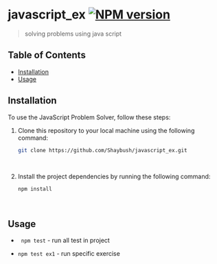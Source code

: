 # javascript_ex [![NPM version](https://img.shields.io/npm/v/copy.svg?style=flat)](https://www.npmjs.com/package/copy)

> solving problems using java script

## Table of Contents

- [Installation](#installation)
- [Usage](#usage)

## Installation 
To use the JavaScript Problem Solver, follow these steps: <br />

1. Clone this repository to your local machine using the following command: <br />

   ```sh
   git clone https://github.com/Shaybush/javascript_ex.git
   ```
   <br />
   
2. Install the project dependencies by running the following command: <br />

   ```sh
   npm install
   ```
   <br />

## Usage 
* ` npm test` - run all test in project 


* `npm test ex1` - run specific exercise
